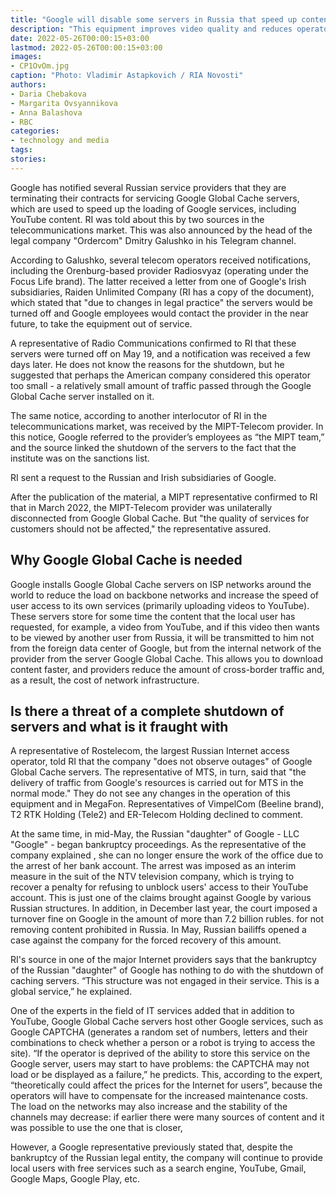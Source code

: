 ```yaml
---
title: "Google will disable some servers in Russia that speed up content loading"
description: "This equipment improves video quality and reduces operators' costs. Some Russian ISPs have received server downtime notifications from Google, which speed up the loading of the company's services. On the networks of the largest operators, this equipment continues to work."
date: 2022-05-26T00:00:15+03:00
lastmod: 2022-05-26T00:00:15+03:00
images:
- CP1OvOm.jpg
caption: "Photo: Vladimir Astapkovich / RIA Novosti"
authors:
- Daria Chebakova
- Margarita Ovsyannikova
- Anna Balashova
- RBC
categories:
- technology and media
tags:
stories:
---
```


Google has notified several Russian service providers that they are terminating their contracts for servicing Google Global Cache servers, which are used to speed up the loading of Google services, including YouTube content. RI was told about this by two sources in the telecommunications market. This was also announced by the head of the legal company "Ordercom" Dmitry Galushko in his Telegram channel.

According to Galushko, several telecom operators received notifications, including the Orenburg-based provider Radiosvyaz (operating under the Focus Life brand). The latter received a letter from one of Google's Irish subsidiaries, Raiden Unlimited Company (RI has a copy of the document), which stated that "due to changes in legal practice" the servers would be turned off and Google employees would contact the provider in the near future, to take the equipment out of service.

A representative of Radio Communications confirmed to RI that these servers were turned off on May 19, and a notification was received a few days later. He does not know the reasons for the shutdown, but he suggested that perhaps the American company considered this operator too small - a relatively small amount of traffic passed through the Google Global Cache server installed on it.

The same notice, according to another interlocutor of RI in the telecommunications market, was received by the MIPT-Telecom provider. In this notice, Google referred to the provider’s employees as “the MIPT team,” and the source linked the shutdown of the servers to the fact that the institute was on the sanctions list.

RI sent a request to the Russian and Irish subsidiaries of Google.

After the publication of the material, a MIPT representative confirmed to RI that in March 2022, the MIPT-Telecom provider was unilaterally disconnected from Google Global Cache. But "the quality of services for customers should not be affected," the representative assured.

## Why Google Global Cache is needed

Google installs Google Global Cache servers on ISP networks around the world to reduce the load on backbone networks and increase the speed of user access to its own services (primarily uploading videos to YouTube). These servers store for some time the content that the local user has requested, for example, a video from YouTube, and if this video then wants to be viewed by another user from Russia, it will be transmitted to him not from the foreign data center of Google, but from the internal network of the provider from the server Google Global Cache. This allows you to download content faster, and providers reduce the amount of cross-border traffic and, as a result, the cost of network infrastructure.

## Is there a threat of a complete shutdown of servers and what is it fraught with

A representative of Rostelecom, the largest Russian Internet access operator, told RI that the company "does not observe outages" of Google Global Cache servers. The representative of MTS, in turn, said that "the delivery of traffic from Google's resources is carried out for MTS in the normal mode." They do not see any changes in the operation of this equipment and in MegaFon. Representatives of VimpelCom (Beeline brand), T2 RTK Holding (Tele2) and ER-Telecom Holding declined to comment.

At the same time, in mid-May, the Russian "daughter" of Google - LLC "Google" - began bankruptcy proceedings. As the representative of the company explained , she can no longer ensure the work of the office due to the arrest of her bank account. The arrest was imposed as an interim measure in the suit of the NTV television company, which is trying to recover a penalty for refusing to unblock users' access to their YouTube account. This is just one of the claims brought against Google by various Russian structures. In addition, in December last year, the court imposed a turnover fine on Google in the amount of more than 7.2 billion rubles. for not removing content prohibited in Russia. In May, Russian bailiffs opened a case against the company for the forced recovery of this amount.

RI's source in one of the major Internet providers says that the bankruptcy of the Russian "daughter" of Google has nothing to do with the shutdown of caching servers. “This structure was not engaged in their service. This is a global service,” he explained.

One of the experts in the field of IT services added that in addition to YouTube, Google Global Cache servers host other Google services, such as Google CAPTCHA (generates a random set of numbers, letters and their combinations to check whether a person or a robot is trying to access the site). “If the operator is deprived of the ability to store this service on the Google server, users may start to have problems: the CAPTCHA may not load or be displayed as a failure,” he predicts. This, according to the expert, “theoretically could affect the prices for the Internet for users”, because the operators will have to compensate for the increased maintenance costs. The load on the networks may also increase and the stability of the channels may decrease: if earlier there were many sources of content and it was possible to use the one that is closer,

However, a Google representative previously stated that, despite the bankruptcy of the Russian legal entity, the company will continue to provide local users with free services such as a search engine, YouTube, Gmail, Google Maps, Google Play, etc.


